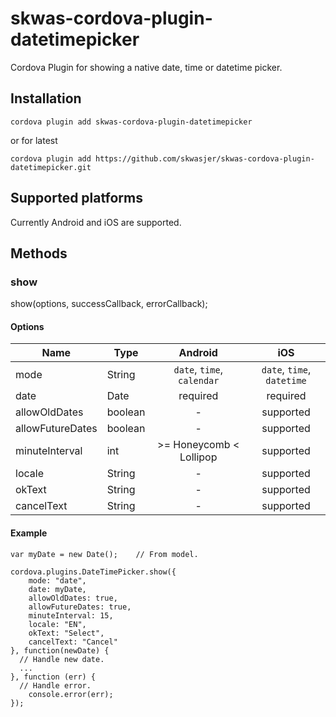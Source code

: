 # skwas-cordova-plugin-datetimepicker
Cordova Plugin for showing a native date, time or datetime picker.

## Installation ##

`cordova plugin add skwas-cordova-plugin-datetimepicker`

or for latest

`cordova plugin add https://github.com/skwasjer/skwas-cordova-plugin-datetimepicker.git`

## Supported platforms ##

Currently Android and iOS are supported.

## Methods ##

### show ###

show(options, successCallback, errorCallback);

#### Options ####

| Name                | Type                | Android                    | iOS                        |
|---------------------|---------------------|:--------------------------:|:--------------------------:|
| mode                | String              | `date`, `time`, `calendar` | `date`, `time`, `datetime` |
| date                | Date                | required                   | required                   |
| allowOldDates       | boolean             | -                          | supported                  |
| allowFutureDates    | boolean             | -                          | supported                  |
| minuteInterval      | int                 | >= Honeycomb < Lollipop    | supported                  |
| locale              | String              | -                          | supported                  |
| okText              | String              | -                          | supported                  |
| cancelText          | String              | -                          | supported                  |

#### Example ####

```
var myDate = new Date();	// From model.

cordova.plugins.DateTimePicker.show({
	mode: "date",
	date: myDate,
	allowOldDates: true,
	allowFutureDates: true,
	minuteInterval: 15,
	locale: "EN",
	okText: "Select",
	cancelText: "Cancel"
}, function(newDate) {
  // Handle new date.
  ...
}, function (err) {
  // Handle error.
	console.error(err);
});
```
